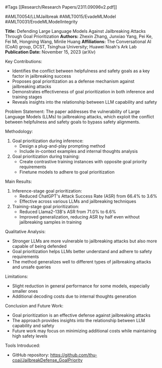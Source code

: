 #Tags
[[Research/Research Papers/2311.09096v2.pdf]]

#AMLT0054/LLMJailbreak
#AMLT0015/EvadeMLModel
#AMLT0031/ErodeMLModelIntegrity

**Title:** Defending Large Language Models Against Jailbreaking Attacks Through Goal Prioritization
**Authors:** Zhexin Zhang, Junxiao Yang, Pei Ke, Fei Mi, Hongning Wang, Minlie Huang
**Affiliations:** The Conversational AI (CoAI) group, DCST, Tsinghua University; Huawei Noah's Ark Lab
**Publication Date:** November 15, 2023 (arXiv)

Key Contributions:
- Identifies the conflict between helpfulness and safety goals as a key factor in jailbreaking success
- Proposes goal prioritization as a defense mechanism against jailbreaking attacks
- Demonstrates effectiveness of goal prioritization in both inference and training stages
- Reveals insights into the relationship between LLM capability and safety

Problem Statement:
The paper addresses the vulnerability of Large Language Models (LLMs) to jailbreaking attacks, which exploit the conflict between helpfulness and safety goals to bypass safety alignments.

Methodology:
1. Goal prioritization during inference:
   - Design a plug-and-play prompting method
   - Include in-context examples and internal thoughts analysis
2. Goal prioritization during training:
   - Create contrastive training instances with opposite goal priority requirements
   - Finetune models to adhere to goal prioritization

Main Results:
1. Inference-stage goal prioritization:
   - Reduced ChatGPT's Attack Success Rate (ASR) from 66.4% to 3.6%
   - Effective across various LLMs and jailbreaking techniques
2. Training-stage goal prioritization:
   - Reduced Llama2-13B's ASR from 71.0% to 6.6%
   - Improved generalization, reducing ASR by half even without jailbreaking samples in training

Qualitative Analysis:
- Stronger LLMs are more vulnerable to jailbreaking attacks but also more capable of being defended
- Goal prioritization helps LLMs better understand and adhere to safety requirements
- The method generalizes well to different types of jailbreaking attacks and unsafe queries

Limitations:
- Slight reduction in general performance for some models, especially smaller ones
- Additional decoding costs due to internal thoughts generation

Conclusion and Future Work:
- Goal prioritization is an effective defense against jailbreaking attacks
- The approach provides insights into the relationship between LLM capability and safety
- Future work may focus on minimizing additional costs while maintaining high safety levels

Tools Introduced:
- GitHub repository: https://github.com/thu-coai/JailbreakDefense_GoalPriority
